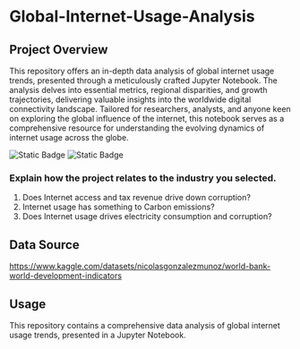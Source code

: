 # Global-Internet-Usage-Analysis

## Project Overview
This repository offers an in-depth data analysis of global internet usage trends, presented through a meticulously crafted Jupyter Notebook. The analysis delves into essential metrics, regional disparities, and growth trajectories, delivering valuable insights into the worldwide digital connectivity landscape. Tailored for researchers, analysts, and anyone keen on exploring the global influence of the internet, this notebook serves as a comprehensive resource for understanding the evolving dynamics of internet usage across the globe.

![Static Badge](https://img.shields.io/badge/Project1_Global_Internet_Usage-Green)
![Static Badge](https://img.shields.io/badge/Data_Analytics-blue)

### Explain how the project relates to the industry you selected.

1. Does Internet access and tax revenue drive down corruption?
2. Internet usage has something to Carbon emissions?
3. Does Internet usage drives electricity consumption and corruption?

## Data Source
https://www.kaggle.com/datasets/nicolasgonzalezmunoz/world-bank-world-development-indicators

## Usage
This repository contains a comprehensive data analysis of global internet usage trends, presented in a Jupyter Notebook. 
